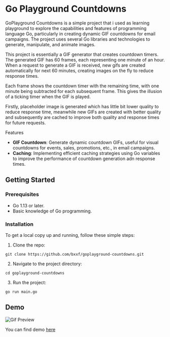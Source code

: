 # Go Playground Countdowns
GoPlayground Countdowns is a simple project that i used as learning playground to explore the capabilities and features of programming language Go, particularly in creating dynamic GIF countdowns for email campaigns. The project uses several Go libraries and technologies to generate, manipulate, and animate images.

This project is essentially a GIF generator that creates countdown timers. The generated GIF has 60 frames, each representing one minute of an hour. When a request to generate a GIF is received, new gifs are created automatically for next 60 minutes, creating images on the fly to reduce response times.

Each frame shows the countdown timer with the remaining time, with one minute being subtracted for each subsequent frame. This gives the illusion of a ticking timer when the GIF is played.

Firstly, placeholder image is generated which has little bit lower quality to reduce response time, meanwhile new GIFs are created with better quality and subsequently are cached to improve both quality and response times for future requests.

Features
- **GIF Countdown**: Generate dynamic countdown GIFs, useful for visual countdowns for events, sales, promotions, etc., in email campaigns.
- **Caching**: Implementing efficient caching strategies using Go variables to improve the performance of countdown generation adn response times.
  

## Getting Started
### Prerequisites
- Go 1.13 or later.
- Basic knowledge of Go programming.

### Installation
To get a local copy up and running, follow these simple steps:

1. Clone the repo:
 ```shell 
 git clone https://github.com/bxxf/goplayground-countdowns.git
 ```

2. Navigate to the project directory:
 ```shell 
 cd goplayground-countdowns
 ```

3. Run the project:
 ```shell 
 go run main.go
 ```

## Demo
![Gif Preview](https://countdown-gifs-test.fly.dev/countdown?date=2023-06-15)

You can find demo [here](https://countdown-gifs-test.fly.dev/countdown?date=2023-06-15)
